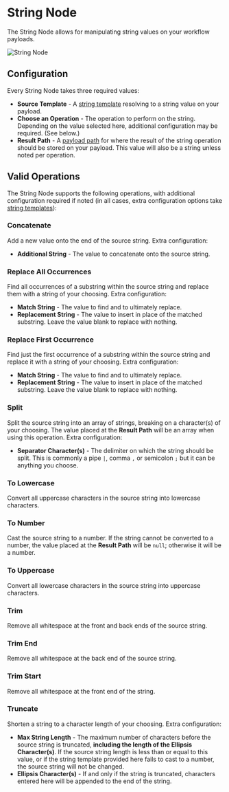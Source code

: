 # String Node

The String Node allows for manipulating string values on your workflow payloads.

![String Node](/images/workflows/logic/string-node.png "String Node")

## Configuration

Every String Node takes three required values:

* **Source Template** - A [string template](/workflows/accessing-payload-data/#string-templates) resolving to a string value on your payload.
* **Choose an Operation** - The operation to perform on the string. Depending on the value selected here, additional configuration may be required. (See below.)
* **Result Path** - A [payload path](/workflows/accessing-payload-data/#payload-paths) for where the result of the string operation should be stored on your payload. This value will also be a string unless noted per operation.

## Valid Operations

The String Node supports the following operations, with additional configuration required if noted (in all cases, extra configuration options take [string templates](/workflows/accessing-payload-data/#string-templates)):

### Concatenate

Add a new value onto the end of the source string. Extra configuration:

* **Additional String** - The value to concatenate onto the source string.

### Replace All Occurrences

Find all occurrences of a substring within the source string and replace them with a string of your choosing. Extra configuration:

* **Match String** - The value to find and to ultimately replace.
* **Replacement String** - The value to insert in place of the matched substring. Leave the value blank to replace with nothing.

### Replace First Occurrence

Find just the first occurrence of a substring within the source string and replace it with a string of your choosing. Extra configuration:

* **Match String** - The value to find and to ultimately replace.
* **Replacement String** - The value to insert in place of the matched substring. Leave the value blank to replace with nothing.

### Split

Split the source string into an array of strings, breaking on a character(s) of your choosing. The value placed at the **Result Path** will be an array when using this operation. Extra configuration:

* **Separator Character(s)** - The delimiter on which the string should be split. This is commonly a pipe `|`, comma `,` or semicolon `;` but it can be anything you choose.

### To Lowercase

Convert all uppercase characters in the source string into lowercase characters.

### To Number

Cast the source string to a number. If the string cannot be converted to a number, the value placed at the **Result Path** will be `null`; otherwise it will be a number.

### To Uppercase

Convert all lowercase characters in the source string into uppercase characters.

### Trim

Remove all whitespace at the front and back ends of the source string.

### Trim End

Remove all whitespace at the back end of the source string.

### Trim Start

Remove all whitespace at the front end of the string.

### Truncate

Shorten a string to a character length of your choosing. Extra configuration:

* **Max String Length** - The maximum number of characters before the source string is truncated, **including the length of the Ellipsis Character(s)**. If the source string length is less than or equal to this value, or if the string template provided here fails to cast to a number, the source string will not be changed.
* **Ellipsis Character(s)** - If and only if the string is truncated, characters entered here will be appended to the end of the string.
